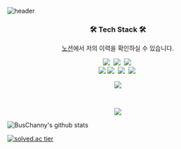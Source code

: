 ![header](https://capsule-render.vercel.app/api?type=waving&color=auto&height=300&section=header&text=I'm%20Buschanny&fontSize=70)


<h3 align="center">🛠 Tech Stack 🛠</h3>

<p align="center"> <a href="https://purring-snowman-a7f.notion.site/d7cfb6dd7b4443c1abbdf4d39fe9ec63">노션</a>에서 저의 이력을 확인하실 수 있습니다. </p>

<p align="center">
  <img src="https://img.shields.io/badge/java-007396?style=flat-square&logo=Java&logoColor=white"/></a>&nbsp 
  <img src="https://img.shields.io/badge/Javascript-ffb13b?style=flat-square&logo=javascript&logoColor=white"/></a>&nbsp 
  <img src="https://img.shields.io/badge/css-1572B6?style=flat-square&logo=css3&logoColor=white"/></a>&nbsp 
  <br>
  <img src="https://img.shields.io/badge/React-61DAFB?style=flat-square&logo=React&logoColor=white">
  <img src="https://img.shields.io/badge/SpringBoot-6DB33F?style=flat-square&logo=Spring&logoColor=white"/></a>&nbsp 
  <img src="https://img.shields.io/badge/Mysql-E6B91E?style=flat-square&logo=MySql&logoColor=white"/></a>&nbsp 
  <img src="https://img.shields.io/badge/aws-333664?style=flat-square&logo=amazon-aws&logoColor=white"/></a>&nbsp 
</p>

<p align="center">
  <a href="mailto:viliketh1s98@naver.com">
    <img src="https://img.shields.io/badge/Gmail-d14836?style=flat-square&logo=Gmail&logoColor=white&link=buschanny@gmail.com"/></a>
</p>
<br>

<p align="center">
  <a href="https://hits.seeyoufarm.com"><img src="https://hits.seeyoufarm.com/api/count/incr/badge.svg?url=https%3A%2F%2Fgithub.com%2Fbuschanny&count_bg=%23ED6DA3&title_bg=%2386757E&icon=github.svg&icon_color=%23E1DEDE&title=hits&edge_flat=false"/></a>
</p>

![BusChanny's github stats](https://github-readme-stats.vercel.app/api?username=BusChanny&show_icons=true&theme=buefy)


[![solved.ac tier](http://mazassumnida.wtf/api/generate_badge?boj=pch1656)](https://solved.ac/pch1656)


